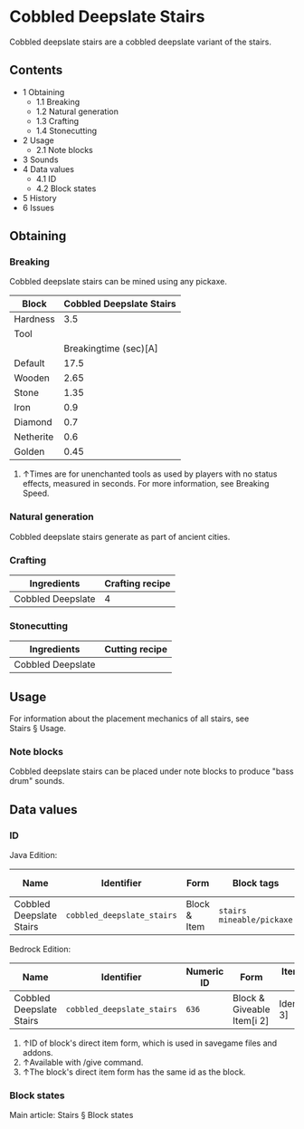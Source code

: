 # Cobbled Deepslate Stairs
Cobbled deepslate stairs are a cobbled deepslate variant of the stairs.

## Contents
- 1 Obtaining
	- 1.1 Breaking
	- 1.2 Natural generation
	- 1.3 Crafting
	- 1.4 Stonecutting
- 2 Usage
	- 2.1 Note blocks
- 3 Sounds
- 4 Data values
	- 4.1 ID
	- 4.2 Block states
- 5 History
- 6 Issues

## Obtaining
### Breaking
Cobbled deepslate stairs can be mined using any pickaxe.

| Block     | Cobbled Deepslate Stairs |
|-----------|--------------------------|
| Hardness  | 3.5                      |
| Tool      |                          |
|           | Breakingtime (sec)[A]    |
| Default   | 17.5                     |
| Wooden    | 2.65                     |
| Stone     | 1.35                     |
| Iron      | 0.9                      |
| Diamond   | 0.7                      |
| Netherite | 0.6                      |
| Golden    | 0.45                     |

1. ↑Times are for unenchanted tools as used by players with no status effects, measured in seconds. For more information, see Breaking Speed.

### Natural generation
Cobbled deepslate stairs generate as part of ancient cities.

### Crafting
| Ingredients       | Crafting recipe |
|-------------------|-----------------|
| Cobbled Deepslate | 4               |

### Stonecutting
| Ingredients       | Cutting recipe |
|-------------------|----------------|
| Cobbled Deepslate |                |

## Usage
For information about the placement mechanics of all stairs, see Stairs § Usage.

### Note blocks
Cobbled deepslate stairs can be placed under note blocks to produce "bass drum" sounds.

## Data values
### ID
Java Edition:

| Name                     | Identifier                 | Form         | Block tags                      | Item tags | Translation key                            |
|--------------------------|----------------------------|--------------|---------------------------------|-----------|--------------------------------------------|
| Cobbled Deepslate Stairs | `cobbled_deepslate_stairs` | Block & Item | `stairs`<br/>`mineable/pickaxe` | `stairs`  | `block.minecraft.cobbled_deepslate_stairs` |

Bedrock Edition:

| Name                     | Identifier                 | Numeric ID | Form                       | Item ID[i 1]   | Translation key                      |
|--------------------------|----------------------------|------------|----------------------------|----------------|--------------------------------------|
| Cobbled Deepslate Stairs | `cobbled_deepslate_stairs` | `636`      | Block & Giveable Item[i 2] | Identical[i 3] | `tile.cobbled_deepslate_stairs.name` |

1. ↑ID of block's direct item form, which is used in savegame files and addons.
2. ↑Available with /give command.
3. ↑The block's direct item form has the same id as the block.

### Block states
Main article: Stairs § Block states
